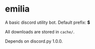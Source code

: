 # emilia
A basic discord utility bot. Default prefix: **$**

All downloads are stored in `cache/`.

Depends on discord.py 1.0.0. 
